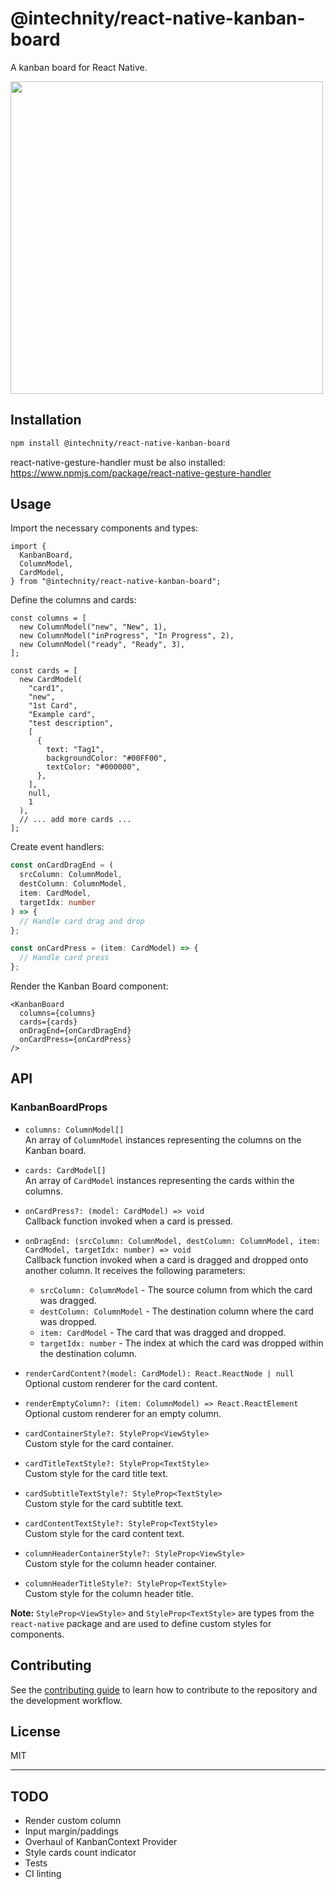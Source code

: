 # @intechnity/react-native-kanban-board

A kanban board for React Native.

<img src="./demo.gif" height="500">

## Installation

```sh
npm install @intechnity/react-native-kanban-board
```

react-native-gesture-handler must be also installed: https://www.npmjs.com/package/react-native-gesture-handler

## Usage

Import the necessary components and types:

```tsx
import {
  KanbanBoard,
  ColumnModel,
  CardModel,
} from "@intechnity/react-native-kanban-board";
```

Define the columns and cards:

```tsx
const columns = [
  new ColumnModel("new", "New", 1),
  new ColumnModel("inProgress", "In Progress", 2),
  new ColumnModel("ready", "Ready", 3),
];

const cards = [
  new CardModel(
    "card1",
    "new",
    "1st Card",
    "Example card",
    "test description",
    [
      {
        text: "Tag1",
        backgroundColor: "#00FF00",
        textColor: "#000000",
      },
    ],
    null,
    1
  ),
  // ... add more cards ...
];
```

Create event handlers:

```ts
const onCardDragEnd = (
  srcColumn: ColumnModel,
  destColumn: ColumnModel,
  item: CardModel,
  targetIdx: number
) => {
  // Handle card drag and drop
};

const onCardPress = (item: CardModel) => {
  // Handle card press
};
```

Render the Kanban Board component:

```tsx
<KanbanBoard
  columns={columns}
  cards={cards}
  onDragEnd={onCardDragEnd}
  onCardPress={onCardPress}
/>
```

## API

### KanbanBoardProps

- `columns: ColumnModel[]`\
  An array of `ColumnModel` instances representing the columns on the Kanban board.

- `cards: CardModel[]`\
  An array of `CardModel` instances representing the cards within the columns.

- `onCardPress?: (model: CardModel) => void`\
  Callback function invoked when a card is pressed.

- `onDragEnd: (srcColumn: ColumnModel, destColumn: ColumnModel, item: CardModel, targetIdx: number) => void`\
  Callback function invoked when a card is dragged and dropped onto another column. It receives the following parameters:

  - `srcColumn: ColumnModel` - The source column from which the card was dragged.
  - `destColumn: ColumnModel` - The destination column where the card was dropped.
  - `item: CardModel` - The card that was dragged and dropped.
  - `targetIdx: number` - The index at which the card was dropped within the destination column.

- `renderCardContent?(model: CardModel): React.ReactNode | null`\
  Optional custom renderer for the card content.

- `renderEmptyColumn?: (item: ColumnModel) => React.ReactElement`\
  Optional custom renderer for an empty column.

- `cardContainerStyle?: StyleProp<ViewStyle>`\
  Custom style for the card container.

- `cardTitleTextStyle?: StyleProp<TextStyle>`\
  Custom style for the card title text.

- `cardSubtitleTextStyle?: StyleProp<TextStyle>`\
  Custom style for the card subtitle text.

- `cardContentTextStyle?: StyleProp<TextStyle>`\
  Custom style for the card content text.

- `columnHeaderContainerStyle?: StyleProp<ViewStyle>`\
  Custom style for the column header container.

- `columnHeaderTitleStyle?: StyleProp<TextStyle>`\
  Custom style for the column header title.

**Note:** `StyleProp<ViewStyle>` and `StyleProp<TextStyle>` are types from the `react-native` package and are used to define custom styles for components.

## Contributing

See the [contributing guide](CONTRIBUTING.md) to learn how to contribute to the repository and the development workflow.

## License

MIT

---

## TODO

- Render custom column
- Input margin/paddings
- Overhaul of KanbanContext Provider
- Style cards count indicator
- Tests
- CI linting
